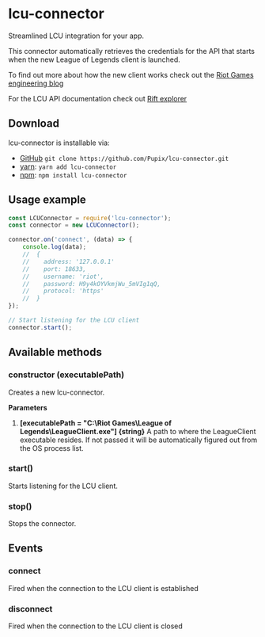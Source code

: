 # lcu-connector
Streamlined LCU integration for your app.

This connector automatically retrieves the credentials for the API that starts when the new League of Legends client is launched.

To find out more about how the new client works check out the [Riot Games engineering blog](https://engineering.riotgames.com/news/architecture-league-client-update)

For the LCU API documentation check out [Rift explorer](https://github.com/Pupix/rift-explorer)

## Download
lcu-connector is installable via:

- [GitHub](https://github.com/Pupix/lcu-connector) `git clone https://github.com/Pupix/lcu-connector.git`
- [yarn](https://yarnpkg.com/): `yarn add lcu-connector`
- [npm](https://www.npmjs.com/): `npm install lcu-connector`

## Usage example

```js
const LCUConnector = require('lcu-connector');
const connector = new LCUConnector();

connector.on('connect', (data) => {
    console.log(data);
    //  {
    //    address: '127.0.0.1'
    //    port: 18633,
    //    username: 'riot',
    //    password: H9y4kOYVkmjWu_5mVIg1qQ,
    //    protocol: 'https'
    //  }
});

// Start listening for the LCU client
connector.start();

```

## Available methods

### constructor (executablePath)

Creates a new lcu-connector.

**Parameters**

1. **[executablePath = "C:\Riot Games\League of Legends\LeagueClient.exe"] {string}** A path to where the LeagueClient executable resides. If not passed it will be automatically figured out from the OS process list.


### start()

Starts listening for the LCU client.

### stop()

Stops the connector.

## Events

### connect

Fired when the connection to the LCU client is established

### disconnect

Fired when the connection to the LCU client is closed


